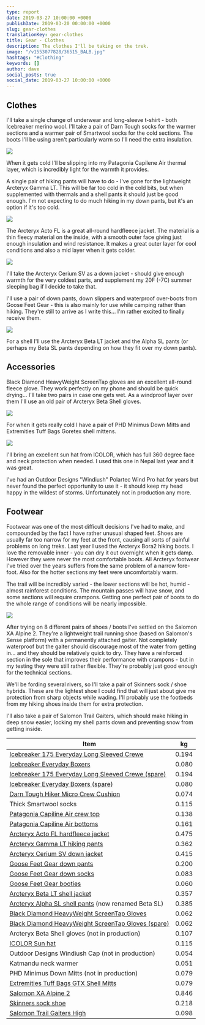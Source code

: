 ```yaml
---
type: report
date: 2019-03-27 10:00:00 +0000
publishDate: 2019-03-20 00:00:00 +0000
slug: gear-clothes
translationKey: gear-clothes
title: Gear - Clothes
description: The clothes I'll be taking on the trek.
image: "/v1553077828/36515_BALB.jpg"
hashtags: "#Clothing"
keywords: []
author: dave
social_posts: true
social_date: 2019-03-27 10:00:00 +0000
---
```


## Clothes

I'll take a single change of underwear and long-sleeve t-shirt - both Icebreaker merino wool. I'll take a pair of Darn Tough socks for the warmer sections and a warmer pair of Smartwool socks for the cold sections. The boots I'll be using aren't particularly warm so I'll need the extra insulation.

![](https://res.cloudinary.com/wildernessprime/image/upload/w_800,dpr_auto/v1553077828/36515_BALB.jpg)

When it gets cold I'll be slipping into my Patagonia Capilene Air thermal layer, which is incredibly light for the warmth it provides.

A single pair of hiking pants will have to do - I've gone for the lightweight Arcteryx Gamma LT. This will be far too cold in the cold bits, but when supplemented with thermals and a shell pants it should just be good enough. I'm not expecting to do much hiking in my down pants, but it's an option if it's too cold.

![](https://res.cloudinary.com/wildernessprime/image/upload/w_800,dpr_auto/v1553077947/Acto-FL-Jacket-Everglade.jpg)

The Arcteryx Acto FL is a great all-round hardfleece jacket. The material is a thin fleecy material on the inside, with a smooth outer face giving just enough insulation and wind resistance. It makes a great outer layer for cool conditions and also a mid layer when it gets colder.

![](https://res.cloudinary.com/wildernessprime/image/upload/w_800,dpr_auto/v1553078003/Cerium-SV-Hoody-Pilot.jpg)

I'll take the Arcteryx Cerium SV as a down jacket - should give enough warmth for the very coldest parts, and supplement my 20F (-7C) summer sleeping bag if I decide to take that.

I'll use a pair of down pants, down slippers and waterproof over-boots from Goose Feet Gear - this is also mainly for use while camping rather than hiking. They're still to arrive as I write this... I'm rather excited to finally receive them.

![](https://res.cloudinary.com/wildernessprime/image/upload/w_800,dpr_auto/v1553078219/0b1b7b306771d8f794da6f5dccce4201-1.jpg)

For a shell I'll use the Arcteryx Beta LT jacket and the Alpha SL pants (or perhaps my Beta SL pants depending on how they fit over my down pants). 

## Accessories

Black Diamond HeavyWeight ScreenTap gloves are an excellent all-round fleece glove. They work perfectly on my phone and should be quick drying... I'll take two pairs in case one gets wet. As a windproof layer over them I'll use an old pair of Arcteryx Beta Shell gloves. 

![](https://res.cloudinary.com/wildernessprime/image/upload/w_800,dpr_auto/v1553080119/zoom_Tuff_Bags_GTX.jpg)

For when it gets really cold I have a pair of PHD Minimus Down Mitts and Extremities Tuff Bags Goretex shell mittens.

![](https://res.cloudinary.com/wildernessprime/image/upload/w_800,dpr_auto/v1553080309/icolor.jpg)

I'll bring an excellent sun hat from ICOLOR, which has full 360 degree face and neck protection when needed. I used this one in Nepal last year and it was great.

I've had an Outdoor Designs "Windiush" Polartec Wind Pro hat for years but never found the perfect opportunity to use it - it should keep my head happy in the wildest of storms. Unfortunately not in production any more.

## Footwear

Footwear was one of the most difficult decisions I've had to make, and compounded by the fact I have rather unusual shaped feet. Shoes are usually far too narrow for my feet at the front, causing all sorts of painful problems on long treks. Last year I used the Arcteryx Bora2 hiking boots. I love the removable inner - you can dry it out overnight when it gets damp. However they were never the most comfortable boots. All Arcteryx footwear I've tried over the years suffers from the same problem of a narrow fore-foot. Also for the hotter sections my feet were uncomfortably warm.

The trail will be incredibly varied - the lower sections will be hot, humid - almost rainforest conditions. The mountain passes will have snow, and some sections will require crampons. Getting one perfect pair of boots to do the whole range of conditions will be nearly impossible.

![](https://res.cloudinary.com/wildernessprime/image/upload/w_800,dpr_auto/v1553088730/s-lab-xa-alpine-2__L40214000.jpg)

After trying on 8 different pairs of shoes / boots I've settled on the Salomon XA Alpine 2. They're a lightweight trail running shoe (based on Salomon's Sense platform) with a permanently attached gaiter. Not completely waterproof but the gaiter should discourage most of the water from getting in... and they should be relatively quick to dry. They have a reinforced section in the sole that improves their performance with crampons - but in my testing they were still rather flexible. They're probably just good enough for the technical sections.

We'll be fording several rivers, so I'll take a pair of Skinners sock / shoe hybrids. These are the lightest shoe I could find that will just about give me protection from sharp objects while wading. I'll probably use the footbeds from my hiking shoes inside them for extra protection.

I'll also take a pair of Salomon Trail Gaiters, which should make hiking in deep snow easier, locking my shell pants down and preventing snow from getting inside.

<div class="tableizer-container">
<table class="tableizer-table">
<thead><tr class="tableizer-firstrow"><th>Item</th><th>kg</th></tr></thead><tbody>
 <tr><td><a href="https://eu.icebreaker.com/en/mens-baselayers/175-everyday-long-sleeve-crewe/104483.html" target="_blank">Icebreaker 175 Everyday Long Sleeved Crewe</a></td><td>0.194</td></tr>
 <tr><td><a href="https://eu.icebreaker.com/en/mens-underwear/175-everyday-boxers-with-fly/104485.html" target="_blank">Icebreaker Everyday Boxers</a></td><td>0.080</td></tr>
 <tr><td><a href="https://eu.icebreaker.com/en/mens-baselayers/175-everyday-long-sleeve-crewe/104483.html" target="_blank">Icebreaker 175 Everyday Long Sleeved Crewe (spare)</a></td><td>0.194</td></tr>
 <tr><td><a href="https://eu.icebreaker.com/en/mens-underwear/175-everyday-boxers-with-fly/104485.html" target="_blank">Icebreaker Everyday Boxers (spare)</a></td><td>0.080</td></tr>
 <tr><td><a href="https://darntough.com/products/micro-crew-cushion" target="_blank">Darn Tough Hiker Micro Crew Cushion</a></td><td>0.074</td></tr>
 <tr><td>Thick Smartwool socks</td><td>0.115</td></tr>
 <tr><td><a href="https://eu.patagonia.com/gb/en/product/mens-capilene-air-crew/36515.html" target="_blank">Patagonia Capiline Air crew top</a></td><td>0.138</td></tr>
 <tr><td><a href="https://eu.patagonia.com/gb/en/product/mens-capilene-air-bottoms/36555.html" target="_blank">Patagonia Capiline Air bottoms</a></td><td>0.161</td></tr>
 <tr><td><a href="https://arcteryx.com/us/en/shop/mens/acto-fl-jacket" target="_blank">Arcteryx Acto FL hardfleece jacket</a></td><td>0.475</td></tr>
 <tr><td><a href="https://arcteryx.com/us/en/shop/mens/gamma-lt-pant" target="_blank">Arcteryx Gamma LT hiking pants</a></td><td>0.362</td></tr>
 <tr><td><a href="https://arcteryx.com/us/en/shop/mens/cerium-sv-hoody" target="_blank">Arcteryx Cerium SV down jacket</a></td><td>0.415</td></tr>
 <tr><td><a href="https://goosefeetgear.com/products/down-pants/" target="_blank">Goose Feet Gear down pants</a></td><td>0.200</td></tr>
 <tr><td><a href="https://goosefeetgear.com/products/down-socks/" target="_blank">Goose Feet Gear down socks</a></td><td>0.083</td></tr>
 <tr><td><a href="https://goosefeetgear.com/products/waterproof-over-booties/" target="_blank">Goose Feet Gear booties</a></td><td>0.060</td></tr>
 <tr><td><a href="https://arcteryx.com/us/en/shop/mens/beta-lt-jacket" target="_blank">Arcteryx Beta LT shell jacket</a></td><td>0.357</td></tr>
 <tr><td><a href="https://arcteryx.com/us/en/shop/mens/beta-sl-pant" target="_blank">Arcteryx Alpha SL shell pants</a> (now renamed Beta SL)</td><td>0.385</td></tr>
 <tr><td><a href="https://eu.blackdiamondequipment.com/en/ski-gloves/heavyweight-screentap%C2%A0-BD801044_cfg.html" target="_blank">Black Diamond HeavyWeight ScreenTap Gloves</a></td><td>0.062</td></tr>
 <tr><td><a href="https://eu.blackdiamondequipment.com/en/ski-gloves/heavyweight-screentap%C2%A0-BD801044_cfg.html" target="_blank">Black Diamond HeavyWeight ScreenTap Gloves (spare)</a></td><td>0.062</td></tr>
 <tr><td>Arcteryx Beta Shell gloves (not in production)</td><td>0.107</td></tr>
 <tr><td><a href="https://www.amazon.com/dp/B01FLSJGH8" target="_blank">ICOLOR Sun hat</a></td><td>0.115</td></tr>
 <tr><td>Outdoor Designs Windiush Cap (not in production)</td><td>0.054</td></tr>
 <tr><td>Katmandu neck warmer</td><td>0.051</td></tr>
 <tr><td>PHD Minimus Down Mitts (not in production)</td><td>0.079</td></tr>
 <tr><td><a href="https://www.terra-nova.co.uk/clothing-accessories/all-gloves-mitts/tuff-bags/" target="_blank">Extremities Tuff Bags GTX Shell Mitts</a></td><td>0.079</td></tr>
 <tr><td><a href="https://www.salomon.com/en-int/shop-emea/product/s-lab-xa-alpine-2.html" target="_blank">Salomon XA Alpine 2</a></td><td>0.846</td></tr>
 <tr><td><a href="https://skinners.cc/" target="_blank">Skinners sock shoe</a></td><td>0.218</td></tr>
 <tr><td><a href="https://www.salomon.com/en-int/shop-emea/product/trail-gaiters-high.html" target="_blank">Salomon Trail Gaiters High</a></td><td>0.098</td></tr>
</tbody></table>
</div>

